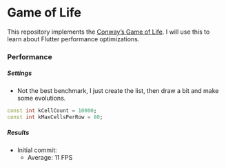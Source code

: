 # Game of Life

This repository implements the [Conway’s Game of Life](https://en.wikipedia.org/wiki/Conway%27s_Game_of_Life). I will use this to learn about Flutter performance optimizations.

### Performance

##### Settings
- Not the best benchmark, I just create the list, then draw a bit and make some evolutions.

```dart
const int kCellCount = 10000;
const int kMaxCellsPerRow = 80;
```

##### Results

- Initial commit:
    - Average: 11 FPS
